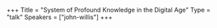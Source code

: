 +++
Title = "System of Profound Knowledge in the Digital Age"
Type = "talk"
Speakers = ["john-willis"]
+++
